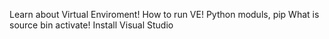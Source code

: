 Learn about Virtual Enviroment!
How to run VE!
Python moduls, pip
What is source bin activate!
Install Visual Studio

